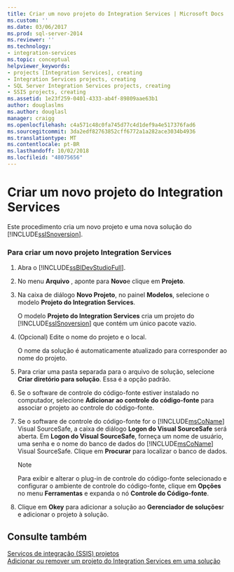 ```yaml
---
title: Criar um novo projeto do Integration Services | Microsoft Docs
ms.custom: ''
ms.date: 03/06/2017
ms.prod: sql-server-2014
ms.reviewer: ''
ms.technology:
- integration-services
ms.topic: conceptual
helpviewer_keywords:
- projects [Integration Services], creating
- Integration Services projects, creating
- SQL Server Integration Services projects, creating
- SSIS projects, creating
ms.assetid: 1e23f259-0401-4333-ab4f-89809aae63b1
author: douglaslms
ms.author: douglasl
manager: craigg
ms.openlocfilehash: c4a571c48c0fa745d77c4d1def9a4e517376fad6
ms.sourcegitcommit: 3da2edf82763852cff6772a1a282ace3034b4936
ms.translationtype: MT
ms.contentlocale: pt-BR
ms.lasthandoff: 10/02/2018
ms.locfileid: "48075656"
---
```

# <a name="create-a-new-integration-services-project"></a>Criar um novo projeto do Integration Services
  Este procedimento cria um novo projeto e uma nova solução do [!INCLUDE[ssISnoversion](../includes/ssisnoversion-md.md)].  
  
### <a name="to-create-a-new-integration-services-project"></a>Para criar um novo projeto Integration Services  
  
1.  Abra o [!INCLUDE[ssBIDevStudioFull](../includes/ssbidevstudiofull-md.md)].  
  
2.  No menu **Arquivo** , aponte para **Novo**e clique em **Projeto**.  
  
3.  Na caixa de diálogo **Novo Projeto**, no painel **Modelos**, selecione o modelo **Projeto do Integration Services**.  
  
     O modelo **Projeto do Integration Services** cria um projeto do [!INCLUDE[ssISnoversion](../includes/ssisnoversion-md.md)] que contém um único pacote vazio.  
  
4.  (Opcional) Edite o nome do projeto e o local.  
  
     O nome da solução é automaticamente atualizado para corresponder ao nome do projeto.  
  
5.  Para criar uma pasta separada para o arquivo de solução, selecione **Criar diretório para solução**. Essa é a opção padrão.  
  
6.  Se o software de controle do código-fonte estiver instalado no computador, selecione **Adicionar ao controle do código-fonte** para associar o projeto ao controle do código-fonte.  
  
7.  Se o software de controle do código-fonte for o [!INCLUDE[msCoName](../includes/msconame-md.md)] Visual SourceSafe, a caixa de diálogo **Logon do Visual SourceSafe** será aberta. Em **Logon do Visual SourceSafe**, forneça um nome de usuário, uma senha e o nome do banco de dados do [!INCLUDE[msCoName](../includes/msconame-md.md)] Visual SourceSafe. Clique em **Procurar** para localizar o banco de dados.  
  
    > [!NOTE]  
    >  Para exibir e alterar o plug-in de controle do código-fonte selecionado e configurar o ambiente de controle do código-fonte, clique em **Opções** no menu **Ferramentas** e expanda o nó **Controle do Código-fonte**.  
  
8.  Clique em **Okey** para adicionar a solução ao **Gerenciador de soluções**r e adicionar o projeto à solução.  
  
## <a name="see-also"></a>Consulte também  
 [Serviços de integração &#40;SSIS&#41; projetos](integration-services-ssis-projects-and-solutions.md)   
 [Adicionar ou remover um projeto do Integration Services em uma solução](../../2014/integration-services/add-or-remove-an-integration-services-project-in-a-solution.md)  
  
  
